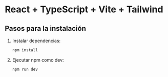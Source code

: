 # React + TypeScript + Vite + Tailwind
## Pasos para la instalación
1. Instalar dependencias:

   ```bash
   npm install


2. Ejecutar npm como dev:

   ```bash
   npm run dev

